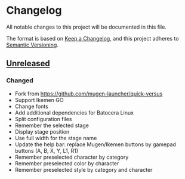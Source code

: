 # Changelog

All notable changes to this project will be documented in this file.

The format is based on [Keep a Changelog](https://keepachangelog.com/en/1.0.0/),
and this project adheres to [Semantic Versioning](https://semver.org/spec/v2.0.0.html).

## [Unreleased]

### Changed

- Fork from https://github.com/mugen-launcher/quick-versus
- Support Ikemen GO
- Change fonts
- Add additional dependencies for Batocera Linux
- Split configuration files
- Remember the selected stage
- Display stage position
- Use full width for the stage name
- Update the help bar: replace Mugen/Ikemen buttons by gamepad buttons (A, B, X, Y, L1, R1)
- Remember preselected character by category
- Remember preselected color by character
- Remember preselected style by category and character

[Unreleased]: https://github.com/ikemen-launcher/quick-versus/compare/04613475d356f64b9a17af8401c3be11209536c7...HEAD
